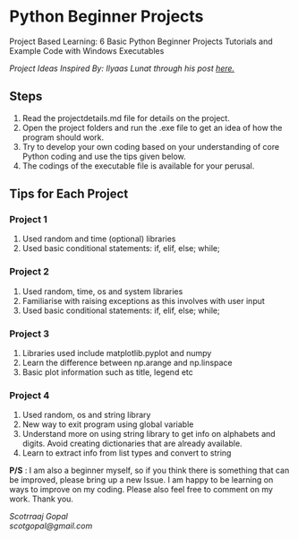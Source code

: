# Python Beginner Projects
Project Based Learning: 6 Basic Python Beginner Projects Tutorials and Example Code with Windows Executables

_Project Ideas Inspired By: Ilyaas Lunat through his post [here.](https://www.codementor.io/@ilyaas97/6-python-projects-for-beginners-yn3va03fs#rock-paper-scissors-game)_

## Steps
1. Read the projectdetails.md file for details on the project.
2. Open the project folders and run the .exe file to get an idea of how the program should work.
3. Try to develop your own coding based on your understanding of core Python coding and use the tips given below.
4. The codings of the executable file is available for your perusal.

## Tips for Each Project

### Project 1
1. Used random and time (optional) libraries
2. Used basic conditional statements: if, elif, else; while;

### Project 2
1. Used random, time, os and system libraries
2. Familiarise with raising exceptions as this involves with user input
3. Used basic conditional statements: if, elif, else; while;

### Project 3
1. Libraries used include matplotlib.pyplot and numpy
2. Learn the difference between np.arange and np.linspace
3. Basic plot information such as title, legend etc

### Project 4
1. Used random, os and string library
2. New way to exit program using global variable
3. Understand more on using string library to get info on alphabets and digits. Avoid creating dictionaries that are already available.
4. Learn to extract info from list types and convert to string

**P/S** : I am also a beginner myself, so if you think there is something that can be improved, please bring up a new Issue. I am happy to be learning on ways to improve on my coding. Please also feel free to comment on my work. Thank you.

_Scotrraaj Gopal_\
_scotgopal@gmail.com_